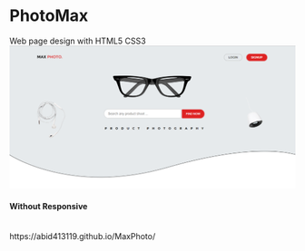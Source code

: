 # PhotoMax
Web page design with HTML5 CSS3
![Screenshot](https://github.com/abid413119/MaxPhoto/blob/master/images/max-photo.png)

<h4>Without Responsive</h4> <br/>
https://abid413119.github.io/MaxPhoto/
